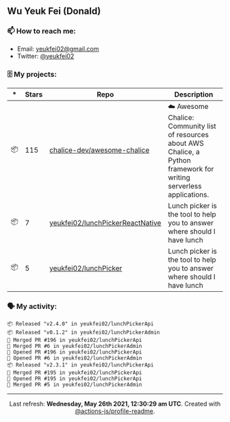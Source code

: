 ## Wu Yeuk Fei (Donald)

### 📫 How to reach me:

- Email: [yeukfei02@gmail.com](yeukfei02@gmail.com)
- Twitter: [@yeukfei02](https://twitter.com/yeukfei02)

### 🗄 My projects:

|*|Stars|Repo|Description|
|---|---|---|---|
| 📦 | 115 | [chalice-dev/awesome-chalice](https://github.com/chalice-dev/awesome-chalice) | ☁️ Awesome Chalice: Community list of resources about AWS Chalice, a Python framework for writing serverless applications. |
| 📦 | 7 | [yeukfei02/lunchPickerReactNative](https://github.com/yeukfei02/lunchPickerReactNative) | Lunch picker is the tool to help you to answer where should I have lunch |
| 📦 | 5 | [yeukfei02/lunchPicker](https://github.com/yeukfei02/lunchPicker) | Lunch picker is the tool to help you to answer where should I have lunch |

### 🗣 My activity:

```
📦 Released "v2.4.0" in yeukfei02/lunchPickerApi
📦 Released "v0.1.2" in yeukfei02/lunchPickerAdmin
🎉 Merged PR #196 in yeukfei02/lunchPickerApi
🎉 Merged PR #6 in yeukfei02/lunchPickerAdmin
💪 Opened PR #196 in yeukfei02/lunchPickerApi
💪 Opened PR #6 in yeukfei02/lunchPickerAdmin
📦 Released "v2.3.1" in yeukfei02/lunchPickerApi
🎉 Merged PR #195 in yeukfei02/lunchPickerApi
💪 Opened PR #195 in yeukfei02/lunchPickerApi
🎉 Merged PR #5 in yeukfei02/lunchPickerAdmin
```

<!-- <img src="https://github-readme-stats.vercel.app/api?username=yeukfei02&show_icons=true&count_private=true&theme=radical" />

<img src="https://github-readme-stats.vercel.app/api/top-langs/?username=yeukfei02&theme=radical" /> -->

---

<p align="center">Last refresh: <b>Wednesday, May 26th 2021, 12:30:29 am UTC</b>. Created with <a href=https://github.com/marketplace/actions/profile-readme>@actions-js/profile-readme</a>.</p>
